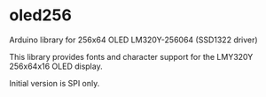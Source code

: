 oled256
=======

Arduino library for 256x64 OLED LM320Y-256064 (SSD1322 driver)

This library provides fonts and character support for the LMY320Y 256x64x16 OLED display.

Initial version is SPI only.
